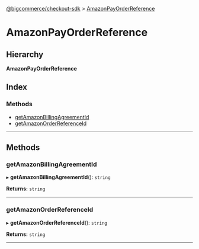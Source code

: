 [@bigcommerce/checkout-sdk](../README.md) > [AmazonPayOrderReference](../interfaces/amazonpayorderreference.md)

# AmazonPayOrderReference

## Hierarchy

**AmazonPayOrderReference**

## Index

### Methods

* [getAmazonBillingAgreementId](amazonpayorderreference.md#getamazonbillingagreementid)
* [getAmazonOrderReferenceId](amazonpayorderreference.md#getamazonorderreferenceid)

---

## Methods

<a id="getamazonbillingagreementid"></a>

###  getAmazonBillingAgreementId

▸ **getAmazonBillingAgreementId**(): `string`

**Returns:** `string`

___
<a id="getamazonorderreferenceid"></a>

###  getAmazonOrderReferenceId

▸ **getAmazonOrderReferenceId**(): `string`

**Returns:** `string`

___

